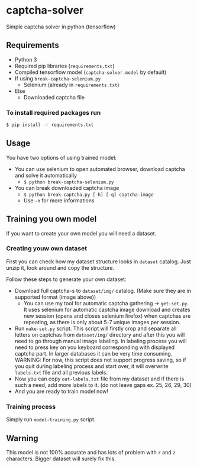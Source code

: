 # captcha-solver
Simple captcha solver in python (tensorflow)


## Requirements
* Python 3
* Required pip libraries (`requirements.txt`)
* Compiled tensorflow model (`captcha-solver.model` by default)
* If using `break-captcha-selenium.py`
    * Selenium (already in `requirements.txt`)
* Else
    * Downloaded captcha file


### To install required packages run
```bash
$ pip install -r requirements.txt 
```


## Usage
You have two options of using trained model:
* You can use selenium to open automated browser, download captcha and solve it automatically
    * `$ python break-captcha-selenium.py`
* You can break downloaded captcha image
    * `$ python break-captcha.py [-h] [-q] captcha-image`
    * Use `-h` for more informations


## Training you own model
If you want to create your own model you will need a dataset.

### Creating youw own dataset
First you can check how my dataset structure looks in `dataset` catalog. Just unzip it, look around and copy the structure.

Follow these steps to generate your own dataset:
* Download full captcha-s to `dataset/img/` catalog. (Make sure they are in supported format (image above))
    * You can use my tool for automatic captcha gathering -> `get-set.py`. It uses selenium for automatic captcha image download and creates new session (opens and closes selenium firefox) when captchas are repeating, as there is only about 5-7 unique images per session.
* Run `make-set.py` script. This script will firstly crop and separate all letters on captchas from `dataset/img/` directory and after this you will need to go through manual image labeling. In labeling process you will need to press key on you keyboard corresponding with displayed captcha part. In larger databases it can be very time consuming. WARNING: For now, this script does not support progress saving, so if you quit during labeling process and start over, it will overwrite `labels.txt` file and all previous labels.
* Now you can copy `out-labels.txt` file from my dataset and if there is such a need, add more labels to it. (do not leave gaps ex. 25, 26, 29, 30)
* And you are ready to train model now!


### Training process
Simply run `model-training.py` script.


## Warning
This model is not 100% accurate and has lots of problem with `r` and `z` characters. Bigger dataset will surely fix this.